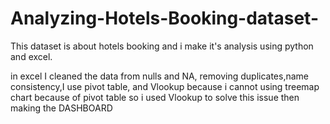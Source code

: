 # Analyzing-Hotels-Booking-dataset-
This dataset  is about hotels booking and i make it's analysis using python and excel.

in excel I cleaned the data from nulls and NA, removing duplicates,name consistency,I use pivot table, and Vlookup because i cannot using treemap chart because of pivot table so i used Vlookup to solve this issue then making the DASHBOARD  
